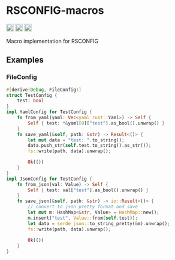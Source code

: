 # RSCONFIG-macros
[<img alt="github" src="https://img.shields.io/github/last-commit/hypercodec/rsconfig-macros" height="20">](https://github.com/hypercodec/rsconfig-macros)
[<img alt="crates.io" src="https://img.shields.io/crates/d/rsconfig-macros" height="20">](https://crates.io/crates/rsconfig-macros)
[<img alt="docs.rs" src="https://img.shields.io/docsrs/rsconfig-macros" height="20">](https://docs.rs/rsconfig-macros)

Macro implementation for RSCONFIG

## Examples
### FileConfig
```rust
#[derive(Debug, FileConfig)]
struct TestConfig {
    test: bool
}
impl YamlConfig for TestConfig {
    fn from_yaml(yaml: Vec<yaml_rust::Yaml>) -> Self {
        Self { test: *&yaml[0]["test"].as_bool().unwrap() }
    }
    fn save_yaml(&self, path: &str) -> Result<()> {
        let mut data = "test: ".to_string();
        data.push_str(self.test.to_string().as_str());
        fs::write(path, data).unwrap();

        Ok(())
    }
}
impl JsonConfig for TestConfig {
    fn from_json(val: Value) -> Self {
        Self { test: val["test"].as_bool().unwrap() }
    }
    fn save_json(&self, path: &str) -> io::Result<()> {
        // convert to json pretty format and save
        let mut m: HashMap<&str, Value> = HashMap::new();
        m.insert("test", Value::from(self.test));
        let data = serde_json::to_string_pretty(&m).unwrap();
        fs::write(path, data).unwrap();
     
        Ok(())
    }
}
```